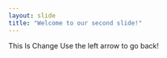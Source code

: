 ```yaml
---
layout: slide
title: "Welcome to our second slide!"
---
```

This Is Change
Use the left arrow to go back!
